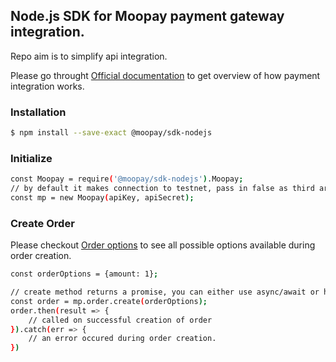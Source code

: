 ## Node.js SDK for Moopay payment gateway integration.

Repo aim is to simplify api integration.

Please go throught [Official documentation](https://docs.moopay.live) to get overview of how payment integration works.

### Installation

```sh
$ npm install --save-exact @moopay/sdk-nodejs
```

### Initialize

```sh
const Moopay = require('@moopay/sdk-nodejs').Moopay;
// by default it makes connection to testnet, pass in false as third argument to connect to production servers.
const mp = new Moopay(apiKey, apiSecret);
```

### Create Order

Please checkout [Order options](https://docs.moopay.live/api%20access/create-order/) to see all possible options available during order creation.

```sh
const orderOptions = {amount: 1};

// create method returns a promise, you can either use async/await or handle the promise yourself.
const order = mp.order.create(orderOptions);
order.then(result => {
    // called on successful creation of order
}).catch(err => {
    // an error occured during order creation.
})
```
